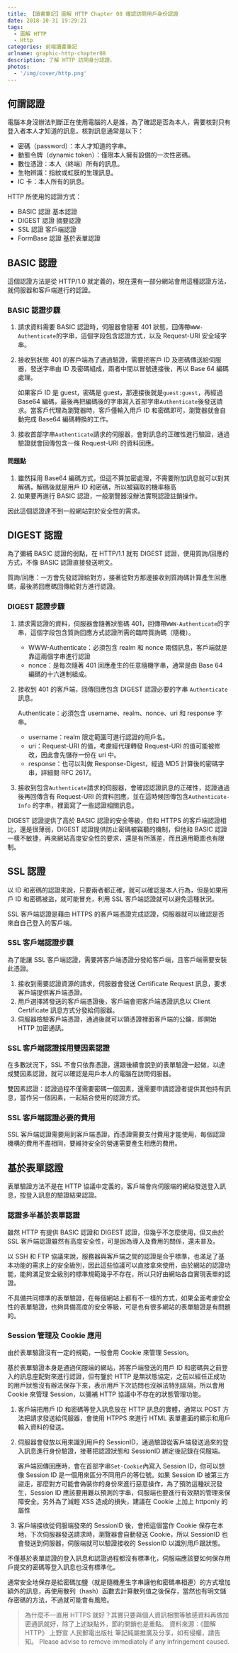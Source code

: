 ```yaml
---
title: 【讀書筆記】圖解 HTTP Chapter 08 確認訪問用戶身份認證
date: 2018-10-31 19:29:21
tags:
  - 圖解 HTTP
  - Http
categories: 前端讀書筆記
urlname: graphic-http-chapter08
description: 了解 HTTP 訪問身分認證。
photos:
  - '/img/cover/http.png'
---
```


<!--more-->

## 何謂認證

電腦本身沒辦法判斷正在使用電腦的人是誰，為了確認是否為本人，需要核對只有登入者本人才知道的訊息，核對訊息通常是以下：

- 密碼（password）：本人才知道的字串。
- 動態令牌（dynamic token）：僅限本人擁有設備的一次性密碼。
- 數位憑證：本人（終端）所有的訊息。
- 生物辨識：指紋或虹膜的生理訊息。
- IC 卡：本人所有的訊息。

HTTP 所使用的認證方式：

- BASIC 認證 基本認證
- DIGEST 認證 摘要認證
- SSL 認證 客戶端認證
- FormBase 認證 基於表單認證

## BASIC 認證

這個認證方法是從 HTTP/1.0 就定義的，現在還有一部分網站會用這種認證方法，就伺服器和客戶端進行的認證。

### BASIC 認證步驟

1. 請求資料需要 BASIC 認證時，伺服器會隨著 401 狀態，回傳帶`WWW-Authenticate`的字串，這個字段包含認證方式，以及 Request-URI 安全域字串。
2. 接收到狀態 401 的客戶端為了通過驗證，需要把客戶 ID 及密碼傳送給伺服器，發送字串由 ID 及密碼組成，兩者中間以冒號連接後，再以 Base 64 編碼處理。

   如果客戶 ID 是 guest，密碼是 guest，那連接後就是`guest:guest`，再經過 Base64 編碼，最後再把編碼後的字串寫入首部字串`Authenticate`後發送請求。當客戶代理為瀏覽器時，客戶僅輸入用戶 ID 和密碼即可，瀏覽器就會自動完成 Base64 編碼轉換的工作。

3. 接收首部字串`Authenticate`請求的伺服器，會對訊息的正確性進行驗證，通過驗證就會回傳包含一條 Request-URI 的資料回應。

#### 問題點

1. 雖然採用 Base64 編碼方式，但這不算加密處理，不需要附加訊息就可以對其解碼，解碼後就是用戶 ID 和密碼，所以被竊取的機率極高
2. 如果要再進行 BASIC 認證，一般瀏覽器沒辦法實現認證註銷操作。

因此這個認證達不到一般網站對於安全性的需求。

## DIGEST 認證

為了彌補 BASIC 認證的弱點，在 HTTP/1.1 就有 DIGEST 認證，使用質詢/回應的方式，不像 BASIC 認證直接發送明文。

質詢/回應：一方會先發認證給對方，接著從對方那邊接收到質詢碼計算產生回應碼，最後將回應碼回傳給對方進行認證。

### DIGEST 認證步驟

1. 請求需認證的資料，伺服器會隨著狀態碼 401，回傳帶`WWW-Authenticate`的字串，這個字段包含質詢回應方式認證所需的臨時質詢碼（隨機）。
   - WWW-Authenticate：必須包含 realm 和 nonce 兩個訊息，客戶端就是靠這兩個字串進行認證
   - nonce：是每次隨著 401 回應產生的任意隨機字串，通常是由 Base 64 編碼的十六進制組成。
2. 接收到 401 的客戶端，回傳回應包含 DIGEST 認證必要的字串 `Authenticate` 訊息。

   Authenticate：必須包含 username、realm、nonce、uri 和 response 字串。

   - username：realm 限定範圍可進行認證的用戶名。
   - uri：Request-URI 的值，考慮經代理轉發 Request-URI 的值可能被修改，因此會先儲存一份在 uri 中。
   - response：也可以叫做 Response-Digest，經過 MD5 計算後的密碼字串，詳細閱 RFC 2617。

3. 接收到包含`Authenticate`請求的伺服器，會確認認證訊息的正確性，認證通過後再回傳含有 Request-URI 的資料回應，並在這時候回傳包含`Authenticate-Info` 的字串，裡面寫了一些認證相關訊息。

DIGEST 認證提供了高於 BASIC 認證的安全等級，但和 HTTPS 的客戶端認證相比，還是很薄弱，DIGEST 認證提供防止密碼被竊聽的機制，但他和 BASIC 認證一樣不敏捷，再來網站高度安全性的要求，還是有所落差，而且適用範圍也有限制。

## SSL 認證

以 ID 和密碼的認證來說，只要兩者都正確，就可以確認是本人行為，但是如果用戶 ID 和密碼被盜，就可能冒充，利用 SSL 客戶端認證就可以避免這種狀況。

SSL 客戶端認證是藉由 HTTPS 的客戶端憑證完成認證，伺服器就可以確認是否來自自己登入的客戶端。

### SSL 客戶端認證步驟

為了能讓 SSL 客戶端認證，需要將客戶端憑證分發給客戶端，且客戶端需要安裝此憑證。

1. 接收到需要認證資源的請求，伺服器會發送 Certificate Request 訊息，要求客戶端提供客戶端憑證。
2. 用戶選擇將發送的客戶端憑證後，客戶端會把客戶端憑證訊息以 Client Certificate 訊息方式分發給伺服器。
3. 伺服器檢驗客戶端憑證，通過後就可以領憑證裡面客戶端的公鑰，即開始 HTTP 加密通訊。

### SSL 客戶端認證採用雙因素認證

在多數狀況下，SSL 不會只依靠憑證，還跟後續會說到的表單驗證一起做，以達成雙因素認證，就可以確認是用戶本人的電腦在訪問伺服器。

雙因素認證：認證過程不僅需要密碼一個因素，還需要申請認證者提供其他持有訊息，當作另一個因素，一起結合使用的認證方式。

### SSL 客戶端認證必要的費用

SSL 客戶端認證需要用到客戶端憑證，而憑證需要支付費用才能使用，每個認證機構的費用不盡相同，要維持安全的營運需要產生相應的費用。

## 基於表單認證

表單驗證方法不是在 HTTP 協議中定義的，客戶端會向伺服端的網站發送登入訊息，按登入訊息的驗證結果認證。

### 認證多半基於表單認證

雖然 HTTP 有提供 BASIC 認證和 DIGEST 認證，但幾乎不怎麼使用，但又由於 SSL 客戶端認證雖然有高度安全性，可是因為導入及費用的關係，還未普及。

以 SSH 和 FTP 協議來說，服務器與客戶端之間的認證是合乎標準，也滿足了基本功能的需求上的安全級別，因此這些協議可以直接拿來使用，由於網站的認證功能，能夠滿足安全級別的標準規範幾乎不存在，所以只好由網站各自實現表單的認證。

不具備共同標準的表單驗證，在每個網站上都有不一樣的方式，如果全面考慮安全性的表單驗證，也夠具備高度的安全等級，可是也有很多網站的表單驗證是有問題的。

### Session 管理及 Cookie 應用

由於表單驗證沒有一定的規範，一般會用 Cookie 來管理 Session。

基於表單驗證本身是通過伺服端的網站，將客戶端發送的用戶 ID 和密碼與之前登入的訊息座配對來進行認證，但有鑒於 HTTP 是無狀態協定，之前以經任正成功的用戶狀態沒有辦法保存下來，表示用戶下次訪問也沒辦法特別區隔，所以會用 Cookie 來管理 Session，以彌補 HTTP 協議中不存在的狀態管理功能。

1. 客戶端把用戶 ID 和密碼等登入訊息放在 HTTP 訊息的實體，通常以 POST 方法把請求發送給伺服器，會使用 HTPPS 來進行 HTML 表單畫面的顯示和用戶輸入資料的發送。
2. 伺服器會發放以用來識別用戶的 SessionID，通過驗證從客戶端發送過來的登入訊息進行身份驗證，接著把認證狀態和 SessionID 綁定後記錄在伺服端。

   客戶端回傳回應時，會在首部字串`Set-Cookie`內寫入 Session ID，你可以想像 Session ID 是一個用來區分不同用戶的等位號。如果 Session ID 被第三方盜走，那麼對方可能會偽裝你的身份來進行惡意操作，為了預防這種狀況發生，Session ID 應該要用難以預測的字串，伺服端也要進行有效期的管理來保障安全。另外為了減輕 XSS 造成的損失，建議在 Cookie 上加上 httponly 的屬性

3. 客戶端接收從伺服端發來的 SessionID 後，會把這個當作 Cookie 保存在本地，下次伺服器發送請求時，瀏覽器會自動發送 Cookie，所以 SessionID 也會發送到伺服器，伺服端就可以驗證接收的 SessionID 以識別用戶跟狀態。

不僅基於表單認證的登入訊息和認證過程都沒有標準化，伺服端應該要如何保存用戶提交的密碼等登入訊息也沒有標準化。

通常安全地保存是給密碼加鹽（就是隨機產生字串讓他和密碼串相連）的方式增加額外的訊息，再使用散列（hash）函數去計算散列值之後保存，當然也有明文儲存密碼的方法，不過就可能會有風險。

> 為什麼不一直用 HTTPS 就好？其實只要與個人資訊相關等敏感資料再做加密通訊就好，除了上述缺點外，節約開銷也是重點。
> 資料來源：《圖解 HTTP》 上野宣 人民郵電出版社
> 筆記純屬推廣及分享，如有侵權，請告知。
> Please advise to remove immediately if any infringement caused.
